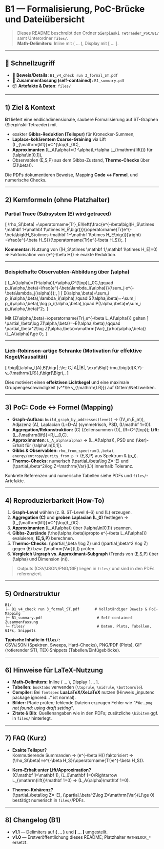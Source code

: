 # B1 — Formalisierung, PoC-Brücke und Dateiübersicht

> Dieses README beschreibt den Ordner **`Sierpinski Tetraeder_PoC/B1/`** samt Unterordner **`files/`**.  
> **Math-Delimiters:** Inline mit \( … \), Display mit \[ … \].

---

## 🔗 Schnellzugriff

- 📄 **Beweis/Details:** `B1_v4_check run 3_formal_ST.pdf`
- 📄 **Zusammenfassung (self-contained):** `B1_summary.pdf`
- 📦 **Artefakte & Daten:** `files/`

---

## 1) Ziel & Kontext

**B1** liefert eine endlichdimensionale, saubere Formalisierung auf ST-Graphen (Sierpiński-Tetraeder) mit

- exakter **Gibbs-Reduktion (Teilspur)** für Kronecker-Summen,
- **Laplace-kohärentem Coarse-Graining** via Lift \(L_{\mathrm{lift}}=C^{\top}L_0C\),
- **Approximanten** \(L_A(\alpha)=(1-\alpha)L+\alpha L_{\mathrm{lift}}\) für \(\alpha\in[0,1]\),
- Observablen \(E,S,P\) aus dem Gibbs-Zustand, **Thermo-Checks** über \(Z(\beta)\).

Die PDFs dokumentieren Beweise, Mapping **Code ↔ Formel**, und numerische Checks.

---

## 2) Kernformeln (ohne Platzhalter)

### Partial Trace (Subsystem \(E\) wird getraced)

\[
\rho_S(\beta)
=\operatorname{Tr}_E\!\left(\frac{e^{-\beta\bigl(H_S\otimes \mathbf 1+\mathbf 1\otimes H_E\bigr)}}{\operatorname{Tr}e^{-\beta\bigl(H_S\otimes \mathbf 1+\mathbf 1\otimes H_E\bigr)}}\right)
=\frac{e^{-\beta H_S}}{\operatorname{Tr}e^{-\beta H_S}}\;.
\]

**Kommentar:** Nutzung von \([H_S\otimes \mathbf 1,\mathbf 1\otimes H_E]=0\) ⇒ Faktorisation von \(e^{-\beta H}\) ⇒ exakte Reduktion.

---

### Beispielhafte Observablen-Abbildung über \(\alpha\)

\[
L_A(\alpha)=(1-\alpha)L+\alpha\,C^{\top}L_0C,\qquad 
p_i(\alpha,\beta)=\frac{e^{-\beta\lambda_i(\alpha)}}{\sum_j e^{-\beta\lambda_j(\alpha)}}\;,
\]
\[
E(\alpha,\beta)=\sum_i p_i(\alpha,\beta)\,\lambda_i(\alpha),\quad
S(\alpha,\beta)=-\sum_i p_i(\alpha,\beta)\,\log p_i(\alpha,\beta),\quad
P(\alpha,\beta)=\sum_i p_i(\alpha,\beta)^2\;.
\]

Mit \(Z(\alpha,\beta)=\operatorname{Tr}\,e^{-\beta L_A(\alpha)}\) gelten
\[
\partial_\beta\log Z(\alpha,\beta)=-E(\alpha,\beta),\qquad
\partial_\beta^2\log Z(\alpha,\beta)=\mathrm{Var}_{\rho(\alpha,\beta)}(L_A(\alpha))\ge 0\;.
\]

---

### Lieb–Robinson-artige Schranke (Motivation für effektive Kegel/Kausalität)

\[
\bigl\|[\alpha_t(A),B]\bigr\|
\;\le\;
C\,\|A\|\,\|B\|\,
\exp\!\Bigl(-\mu\,\bigl[d(X,Y)-v_{\mathrm{LR}}\,t\bigr]\Bigr)\,.
\]

Dies motiviert einen **effektiven Lichtkegel** und eine maximale Gruppengeschwindigkeit \(v^*\le v_{\mathrm{LR}}\) auf Gittern/Netzwerken.

---

## 3) PoC: Code ↔ Formel (Mapping)

- **Graph-Aufbau:** `build_graph_by_addresses(level)` → \((V_m,E_m)\), Adjazenz \(A\), Laplacian \(L=D-A\) (symmetrisch, PSD, \(L\mathbf 1=0\)).
- **Aggregation/Rekonstruktion:** \(C\) (Zeilensummen \(1\)), \(R=C^{\top}\); **Lift:** \(L_{\mathrm{lift}}=R\,L_0\,C\).
- **Approximanten:** `L_A_alpha(alpha)` → \(L_A(\alpha)\), PSD und \(\ker\)-Erhalt für \(\alpha\in[0,1]\).
- **Gibbs & Observablen:** `rho_from_spectrum(L,beta)`, `energy/entropy/purity_from_p` → \(E,S,P\) aus Spektrum & \(p_i\).
- **Thermo-Checks:** numerisch \(\partial_\beta\log Z=-E\) und \(\partial_\beta^2\log Z=\mathrm{Var}(L)\) innerhalb Toleranz.

Konkrete Referenzen und numerische Tabellen siehe PDFs und `files/`-Artefakte.

---

## 4) Reproduzierbarkeit (How-To)

1. **Graph-Level** wählen (z. B. ST-Level 4–6) und \(L\) erzeugen.  
2. **Aggregation \(C\)** und **groben Laplacian \(L_0\)** festlegen → \(L_{\mathrm{lift}}=C^{\top}L_0C\).  
3. **Approximanten** \(L_A(\alpha)\) über \(\alpha\in[0,1]\) scannen.  
4. **Gibbs-Zustände** \(\rho(\alpha,\beta)\propto e^{-\beta L_A(\alpha)}\) evaluieren; **\(E,S,P\)** berechnen.  
5. **Thermo-Checks**: \(\partial_\beta \log Z\) und \(\partial_\beta^2 \log Z\) gegen \(E\) bzw. \(\mathrm{Var}(L)\) prüfen.  
6. **Vergleich Urgraph vs. Approximant-Subgraph** (Trends von \(E,S,P\) über \(\alpha\) und Dimension \(n\)).

> Outputs (CSV/JSON/PNG/GIF) liegen in `files/` und sind in den PDFs referenziert.

---

## 5) Ordnerstruktur

```
B1/
├─ B1_v4_check run 3_formal_ST.pdf       # Vollständiger Beweis & PoC-Mapping
├─ B1_summary.pdf                         # Self-contained Zusammenfassung
└─ files/                                 # Daten, Plots, Tabellen, GIFs, Snippets
```

**Typische Inhalte in `files/`:**  
CSV/JSON (Spektren, Sweeps, Hard-Checks), PNG/PDF (Plots), GIF (rotierender ST), TEX-Snippets (Tabellen/Einfügeblöcke).

---

## 6) Hinweise für LaTeX-Nutzung

- **Math-Delimiters:** Inline \( … \), Display \[ … \].  
- **Tabellen:** `booktabs` verwenden (`\toprule`, `\midrule`, `\bottomrule`).  
- **Compiler:** Bei `fontspec` **LuaLaTeX/XeLaTeX** nutzen (Hinweis „inputenc package ignored…“ ist normal).  
- **Bilder:** Pfade prüfen; fehlende Dateien erzeugen Fehler wie *“File `…png` not found: using draft setting”*.  
- **Zitate & Bib:** Quellenangaben wie in den PDFs; zusätzliche `\bibitem` ggf. in `files/` hinterlegt.

---

## 7) FAQ (Kurz)

- **Exakte Teilspur?**  
  Kommutierende Summanden ⇒ \(e^{-\beta H}\) faktorisiert ⇒ \(\rho_S(\beta)=e^{-\beta H_S}/\operatorname{Tr}e^{-\beta H_S}\).

- **Kern-Erhalt unter Lift/Approximation?**  
  \(C\mathbf 1=\mathbf 1\), \(L_0\mathbf 1=0\Rightarrow L_{\mathrm{lift}}\mathbf 1=0\) ⇒ \(L_A(\alpha)\mathbf 1=0\).

- **Thermo-Kohärenz?**  
  \(\partial_\beta\log Z=-E\), \(\partial_\beta^2\log Z=\mathrm{Var}(L)\ge 0\) bestätigt numerisch in `files/`/PDFs.

---

## 8) Changelog (B1)

- **v1.1** — Delimiters auf **\( … \)** und **\[ … \]** umgestellt.
- **v1.0** — Erstveröffentlichung dieses README; Platzhalter `MATHBLOCK_*` ersetzt.
